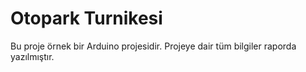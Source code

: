 # Otopark Turnikesi
Bu proje örnek bir Arduino projesidir.
Projeye dair tüm bilgiler raporda yazılmıştır.
